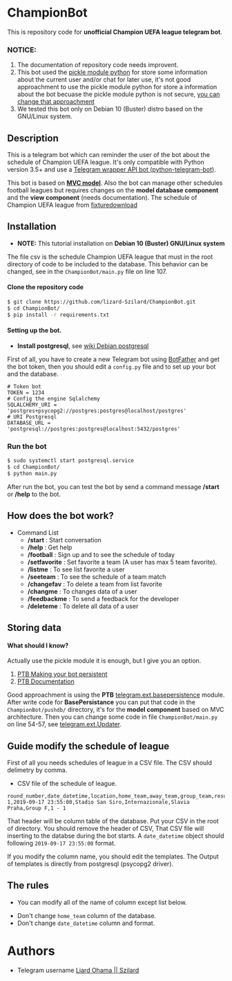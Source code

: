 # ChampionBot

This is repository code for **unofficial Champion UEFA league telegram bot**.

### **NOTICE:** 
1. The documentation of repository code needs improvent.
2. This bot used the [pickle module python](https://docs.python.org/3/library/pickle.html) for store some information about the current user and/or chat for later use, it's not good approachment to use the pickle module python for store a information about the bot becuase the pickle module python is not secure, [you can change that approachment](https://github.com/lizard-Szilard/ChampionBot#storing-data)
3. We tested this bot only on Debian 10 (Buster) distro based on the GNU/Linux system.

## Description

This is a telegram bot which can reminder the user of the bot about the schedule of Champion UEFA league. It's only compatible with Python version 3.5+ and use a [Telegram wrapper API bot (python-telegram-bot)](https://github.com/python-telegram-bot/python-telegram-bot). 

This bot is based on **[MVC model](https://en.wikipedia.org/wiki/Model%E2%80%93view%E2%80%93controller)**. Also the bot can manage other schedules football leagues but requires changes on the **model database component** and the **view component** (needs documentation). 
The schedule of Champion UEFA league from [fixturedownload](https://fixturedownload.com/)

## Installation

* **NOTE:** This tutorial installation on **Debian 10 (Buster) GNU/Linux system**

The file csv is the schedule Champion UEFA league that must in the root directory of code to be included to the database. This behavior can be changed, see in the `ChampionBot/main.py` file on line 107.

#### Clone the repository code
```bash
$ git clone https://github.com/lizard-Szilard/ChampionBot.git
$ cd ChampionBot/
$ pip install -r requirements.txt
```

#### Setting up the bot.
* **Install postgresql**, see [wiki Debian postgresql](https://wiki.debian.org/PostgreSql)

First of all, you have to create a new Telegram bot using [BotFather](https://telegram.me/botfather) and get the bot token, then you should edit a `config.py` file and to set up your bot and the database.

```python3
# Token bot
TOKEN = 1234
# Config the engine Sqlalchemy
SQLALCHEMY_URI = 'postgres+psycopg2://postgres:postgres@localhost/postgres'
# URI Postgresql
DATABASE_URL = 'postgresql://postgres:postgres@localhost:5432/postgres'
```

### Run the bot
```bash
$ sudo systemctl start postgresql.service
$ cd ChampionBot/
$ python main.py
```
After run the bot, you can test the bot by send a command message **/start** or **/help** to the bot.

## How does the bot work?
- Command List
    * **/start** : Start conversation
    * **/help** : Get help
    * **/football** : Sign up and to see the schedule of today
    * **/setfavorite** : Set favorite a team (A user has max 5 team favorite).
    * **/listme** : To see list favorite a user
    * **/seeteam** : To see the schedule of a team match
    * **/changefav** : To delete a team from list favorite
    * **/changme** : To changes data of a user
    * **/feedbackme** : To send a feedback for the developer
    * **/deleteme** : To delete all data of a user

## Storing data
#### What should I know?
Actually use the pickle module it is enough, but I give you an option.

1. [PTB Making your bot persistent](https://github.com/python-telegram-bot/python-telegram-bot/wiki/Making-your-bot-persistent)
2. [PTB Documentation](https://python-telegram-bot.readthedocs.io/en/latest/telegram.ext.basepersistence.html)

Good approachment is using the **PTB** [telegram.ext.basepersistence](https://python-telegram-bot.readthedocs.io/en/latest/telegram.ext.basepersistence.html) module.
After write code for **BasePersistance** you can put that code in the `ChampionBot/pushdb/` directory, it's for the **model component** based on MVC architecture. Then you can change some code in file `ChampionBot/main.py` on line 54-57, see [telegram.ext.Updater](https://python-telegram-bot.readthedocs.io/en/stable/telegram.ext.updater.html#telegram.ext.Updater.persistence).

## Guide modify the schedule of league

First of all you needs schedules of league in a CSV file. The CSV should delimetry by comma.
* CSV file of the schedule of league.

```csv
round_number,date_datetime,location,home_team,away_team,group_team,result_match
1,2019-09-17 23:55:00,Stadio San Siro,Internazionale,Slavia Praha,Group F,1 - 1
```
That header will be column table of the database.
Put your CSV in the root of directory. You should remove the header of CSV, That CSV file will inserting to the databse during the bot starts.
A `date_datetime` object should following `2019-09-17 23:55:00` format.

If you modify the column name, you should edit the templates. The Output of templates is directly from postgresql (psycopg2 driver).
## The rules
- You can modify all of the name of column except list below.
 * Don't change `home_team` column of the database.
 * Don't change `date_datetime` column and format.

# Authors
* Telegram username [Liard Ohama || Szilard](https://t.me/kentaro_ohama)
